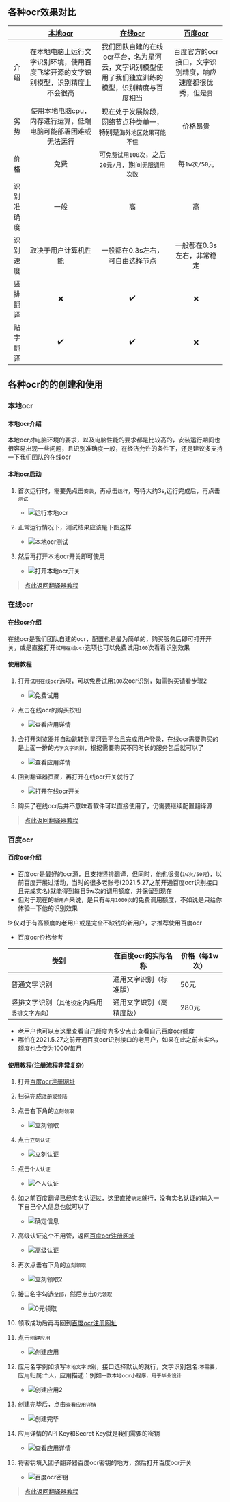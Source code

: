 
## 各种ocr效果对比
||[本地ocr](/5.0/basic/ocr#本地ocr介绍)|[在线ocr](/5.0/basic/ocr#在线ocr介绍)|[百度ocr](/5.0/basic/ocr#百度ocr介绍)|
|:--:|:--:|:--:|:--:|
|介绍|在本地电脑上运行文字识别环境，使用百度飞桨开源的文字识别模型，识别精度上不会很高|我们团队自建的在线ocr平台，名为星河云，文字识别模型使用了我们独立训练的模型，识别精度与百度相当|百度官方的ocr接口，文字识别精度，响应速度都很优秀，但是`贵`|
|劣势|使用本地电脑cpu，内存进行运算，低端电脑可能部署困难或无法运行|现在处于发展阶段，网络节点种类单一，特别是`海外地区效果可能不佳`|价格昂贵|
|价格|免费|可`免费试用100次`，之后`20元/月`，期间`无限调用次数`|每`1w次/50元`|
|识别准确度|一般|高|高|
|识别速度|取决于用户计算机性能|一般都在0.3s左右，可自由选择节点|一般都在0.3s左右，非常稳定|
|竖排翻译|❌️|✔️|❌️|
|贴字翻译|✔️|✔️|❌️|


## 各种ocr的的创建和使用

<!-- tabs:start -->

### **本地ocr**
#### 本地ocr介绍
本地ocr对电脑环境的要求，以及电脑性能的要求都是比较高的，安装运行期间也很容易出现一些问题，且识别准确度一般，在经济允许的条件下，还是建议多支持一下我们团队的在线ocr

#### 本地ocr启动
<!-- 
- 4.3.1版本开始，本地ocr需要先点击`安装按钮`进行安装

  - ![安装按钮](../assets/img/137.webp ':size=50%')

- 第一次运行本地ocr时需要较长时间来部署一系列环境进行初始化，之后就不再需要这么长时间启动了

1. 打开翻译器设置页面，点击本地ocr旁边的运行按钮

   - ![点击运行按钮](../assets/img/138.webp ':size=50%')

2. 随后会打开一个黑色的命令窗口，首次安装会比较慢，可以多等一会儿，之后启动就很快了，电脑环境没问题的情况下，最终会显示这样的提示信息，如果中途出现了其他的报错信息导致停止或一直卡在某个地方。请看[本地ocr相关问题](/5.0/FAQ/faq#本地ocr相关问题)自行解决，找不到后再联系管理员

   - ![运行成功提示](../assets/img/108_3.webp ':size=80%')


![运行成功提示](../assets/img/108_1.webp ':size=50%')

3. 当出现`团子本地ocr启动完毕`这个提示信息时，就表示已经本地ocr已经启动完成，将这个窗口`最小化保持运行`即可

3. 当出现类似`团子本地OCR启动完毕`这个提示信息时，就表示已经本地ocr已经启动完成，将这个窗口`最小化保持运行`即可
- 部分版本的本地ocr提示信息是`Running on http://192.168.1.3:6666/ (Press CTRL+C to quit)`

4. 回到翻译器页面，这时我们就可以打开本地ocr开关了(本地ocr未启动完成时会禁止打开)

   - ![打开本地ocr开关](../assets/img/139.webp ':size=50%')
-->

1. 首次运行时，需要先点击`安装`，再点击`运行`，等待大约3s,运行完成后，再点击`测试`

    -  ![运行本地ocr](../assets/img/280.webp ':size=70%')

2. 正常运行情况下，测试结果应该是下图这样

    -  ![本地ocr测试](../assets/img/281.webp ':size=50%')

3. 然后再打开本地ocr开关即可使用

    -  ![打开本地ocr开关](../assets/img/282.webp ':size=50%')

>[点此返回翻译器教程](/5.0/basic/dangotranslator#配置ocr源)

### **在线ocr**
#### 在线ocr介绍
在线ocr是我们团队自建的ocr，配置也是最为简单的，购买服务后即可打开开关，或是直接打开`试用在线ocr`选项也可以免费试用`100`次看看识别效果

#### 使用教程
1. 打开`试用在线ocr`选项，可以免费试用`100`次ocr识别，如需购买请看步骤2

    -  ![免费试用](../assets/img/152.webp ':size=50%')

2. 点击在线ocr的购买按钮

    -  ![查看应用详情](../assets/img/153.webp ':size=50%')

3. 会打开浏览器并自动跳转到星河云平台且完成用户登录，在线ocr需要购买的是上面一排的`光学文字识别`，根据需要购买不同时长的服务包后就可以了

    -  ![查看应用详情](../assets/img/111_2.webp ':size=50%')

4. 回到翻译器页面，再打开在线ocr开关就行了

    -  ![打开在线ocr开关](../assets/img/154.webp ':size=50%')

5. 购买了在线ocr后并不意味着软件可以直接使用了，仍需要继续配置翻译源

>[点此返回翻译器教程](/5.0/basic/dangotranslator#配置ocr源)

### **百度ocr**
#### 百度ocr介绍
- 百度ocr是最好的ocr源，且支持竖排翻译，但同时，他也很贵(`1w次/50元`)，以前百度开展过活动，当时的很多老账号(2021.5.27之前开通百度ocr识别接口且完成实名)就能得到每日5w次的调用额度，并保留到现在
- 但对于现在的`新用户`来说，是只有`每月1000次`的免费调用额度，不如说是只给你体验一下他的识别效果

!>仅对于有高额度的老用户或是完全不缺钱的新用户，才推荐使用百度ocr

- 百度ocr价格参考

|类别|在百度ocr的实际名称|价格（每1w次）|
|--|--|--|
|普通文字识别|通用文字识别（标准版）|50元|
|竖排文字识别（`其他设定`内启用`竖排文字方向`）|通用文字识别（高精度版）|280元|

- 老用户也可以点这里查看自己额度为多少[点击查看自己百度ocr额度](https://console.bce.baidu.com/ai/?_=1628852476294&fromai=1#/ai/ocr/overview/index)
- 哪怕在2021.5.27之前开通百度ocr识别接口的老用户，如果在此之前未实名，额度也会变为1000/每月

#### 使用教程(注册流程非常复杂)
1. 打开[百度ocr注册网址](https://console.bce.baidu.com/ai/?_=1579777147726&fromai=1#/ai/ocr/overview/index)

2. 扫码完成`注册或登陆`
   
3. 点击右下角的`立刻领取`

    -  ![立刻领取](../assets/img/48.webp ':size=50%')

4. 点击`立刻认证`

    -  ![立刻认证](../assets/img/49.webp ':size=50%')

5. 点击`个人认证`

    -  ![个人认证](../assets/img/50.webp ':size=50%')

6. 如之前百度翻译已经实名认证过，这里直接`确定`就行，没有实名认证的输入一下自己个人信息也就可以了

    -  ![确定信息](../assets/img/51.webp ':size=50%')

7. 高级认证这个不用管，返回[百度ocr注册网址](https://console.bce.baidu.com/ai/?_=1579777147726&fromai=1#/ai/ocr/overview/index)

    -  ![高级认证](../assets/img/52.webp ':size=50%')

8. 再次点击右下角的`立刻领取`

    -  ![立刻领取2](../assets/img/48.webp ':size=50%')

9. 接口名字勾选`全部`，然后点击`0元领取`

    -  ![0元领取](../assets/img/54.webp ':size=50%')

10. 领取成功后再再回到[百度ocr注册网址](https://console.bce.baidu.com/ai/?_=1579777147726&fromai=1#/ai/ocr/overview/index)

11. 点击`创建应用`

    -  ![创建应用](../assets/img/53.webp ':size=50%')

12. 应用名字例如填写`本地文字识别`，接口选择默认的就行，文字识别包名:`不需要`，应用归属:`个人`，应用描述：例如`一款本地ocr小程序，用于毕业设计`

    -  ![创建应用2](../assets/img/55.webp ':size=50%')

13. 创建完毕后，点击`查看应用详情`

    -  ![创建完毕](../assets/img/56.webp ':size=50%')

14. 应用详情的API Key和Secret Key就是我们需要的密钥

    -  ![查看应用详情](../assets/img/57.webp ':size=50%')

15. 将密钥填入团子翻译器百度ocr密钥的地方，然后打开百度ocr开关

    -  ![百度ocr密钥](../assets/img/142.webp ':size=50%')

>[点此返回翻译器教程](/5.0/basic/dangotranslator#配置ocr源)
<!-- tabs:end -->